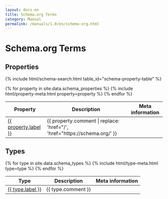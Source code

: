 ```yaml
---
layout: docs-en
title: Schema.org Terms
category: Manual
permalink: /manuals/1.0/en/schema-org.html
---
```


<link rel="stylesheet" href="{{ '/css/schema-styles.css' | relative_url }}">


# Schema.org Terms

<h2>Properties</h2>

{% include html/schema-search.html table_id="schema-property-table" %}

<table id="schema-property-table">
  <thead>
    <tr>
      <th>Property</th>
      <th>Description</th>
      <th>Meta information</th>
    </tr>
  </thead>
  <tbody>
    {% for property in site.data.schema_properties %}
      <tr>
        <td>
          <a href="https://schema.org/{{ property.label }}" class="schema-link">{{ property.label }}</a>
        </td>
        <td>{{ property.comment | replace: 'href="/', 'href="https://schema.org/' }}</td>
        {% include html/property-meta.html property=property %}
      </tr>
    {% endfor %}
  </tbody>
</table>

<h2>Types</h2>

<table id="schema-type-table">
  <thead>
    <tr>
      <th>Type</th>
      <th>Description</th>
      <th>Meta information</th>
    </tr>
  </thead>
  <tbody>
    {% for type in site.data.schema_types %}
      <tr>
        <td>
          <a href="https://schema.org/{{ type.label }}" class="schema-link">{{ type.label }}</a>
        </td>
        <td>{{ type.comment }}</td>
        {% include html/type-meta.html type=type %}
      </tr>
    {% endfor %}
  </tbody>
</table>